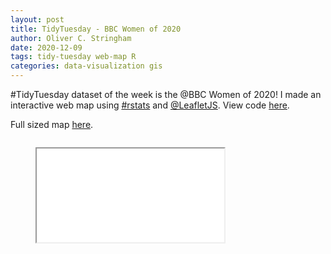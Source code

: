 ```yaml
---
layout: post
title: TidyTuesday - BBC Women of 2020
author: Oliver C. Stringham
date: 2020-12-09
tags: tidy-tuesday web-map R
categories: data-visualization gis
---
```


#TidyTuesday dataset of the week is the @BBC Women of 2020! I made an interactive web map using [#rstats](https://twitter.com/search?q=%23rstats&src=typed_query) and [@LeafletJS](https://twitter.com/LeafletJS). View code [here](https://github.com/ocstringham/tidy_tuesday/blob/main/scripts/2020-12-08-women.R). 

Full sized map [here](https://ocstringham.github.io/pages/women-of-2020.html).


<div class="container">    
    <div class="columns is-centered is-mobile">
    <div class="column"> 
        <figure class="image is-3by2">
            <iframe class='has-ratio' 
                src="assets/html-widgets/women-of-2020.html">
            </iframe>
        </figure>
    </div>
    </div>
</div>
